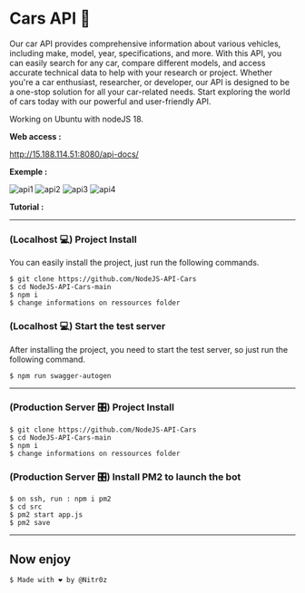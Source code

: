 # Cars API 🦾

Our car API provides comprehensive information about various vehicles, including make, model, year, specifications, and more. With this API, you can easily search for any car, compare different models, and access accurate technical data to help with your research or project. Whether you're a car enthusiast, researcher, or developer, our API is designed to be a one-stop solution for all your car-related needs. Start exploring the world of cars today with our powerful and user-friendly API.

Working on Ubuntu with nodeJS 18.

__Web access :__

http://15.188.114.51:8080/api-docs/

__Exemple :__

![api1](https://user-images.githubusercontent.com/48621976/216278119-06bffb0d-6abd-4471-8492-be3dac34309a.png)
![api2](https://user-images.githubusercontent.com/48621976/216278168-49767883-b21d-4cf4-97e4-2509f1278763.png)
![api3](https://user-images.githubusercontent.com/48621976/216278194-ac65c40e-52da-4794-93fd-52921061d961.png)
![api4](https://user-images.githubusercontent.com/48621976/216278209-e63378bf-dcd8-4b08-8a92-85c9dd870ad5.png)



__Tutorial :__


 ---

### (Localhost 💻) Project Install 

  You can easily install the project, just run the following commands.

    $ git clone https://github.com/NodeJS-API-Cars
    $ cd NodeJS-API-Cars-main
    $ npm i
    $ change informations on ressources folder


### (Localhost 💻) Start the test server

  After installing the project, you need to start the test server, so just run the following command.

    $ npm run swagger-autogen

---

### (Production Server 🎛️) Project Install

    $ git clone https://github.com/NodeJS-API-Cars
    $ cd NodeJS-API-Cars-main
    $ npm i
    $ change informations on ressources folder
     

### (Production Server 🎛️) Install PM2 to launch the bot 

    $ on ssh, run : npm i pm2
    $ cd src
    $ pm2 start app.js
    $ pm2 save
    
    

---
 
 ## Now enjoy
 
    $ Made with ❤️ by @Nitr0z
 

 
 


